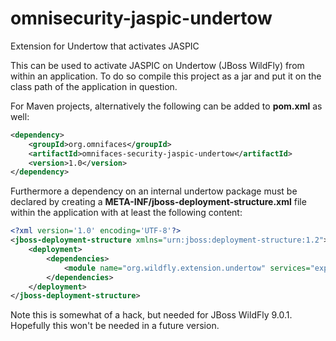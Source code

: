 # omnisecurity-jaspic-undertow

Extension for Undertow that activates JASPIC

This can be used to activate JASPIC on Undertow (JBoss WildFly) from within an application. To do so compile this project as a jar and put it on the class path of the application in question.

For Maven projects, alternatively the following can be added to **pom.xml** as well:

```xml
<dependency>
    <groupId>org.omnifaces</groupId>
    <artifactId>omnifaces-security-jaspic-undertow</artifactId>
    <version>1.0</version>
</dependency>
```

Furthermore a dependency on an internal undertow package must be declared by creating a **META-INF/jboss-deployment-structure.xml** file within the application with at least the following
content:

```xml
<?xml version='1.0' encoding='UTF-8'?>
<jboss-deployment-structure xmlns="urn:jboss:deployment-structure:1.2">
	<deployment>
		<dependencies>
			<module name="org.wildfly.extension.undertow" services="export" export="true" />
		</dependencies>
	</deployment>
</jboss-deployment-structure>
```

Note this is somewhat of a hack, but needed for JBoss WildFly 9.0.1. Hopefully this won't be needed in a future version.

